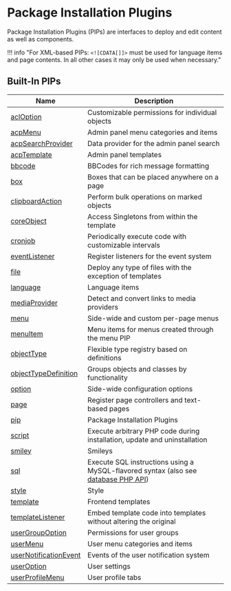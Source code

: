 # Package Installation Plugins

Package Installation Plugins (PIPs) are interfaces to deploy and edit content as well as components.

!!! info "For XML-based PIPs: `<![CDATA[]]>` must be used for language items and page contents. In all other cases it may only be used when necessary."

## Built-In PIPs

| Name | Description |
|------|-------------|
| [aclOption](pip/acl-option.md) | Customizable permissions for individual objects |
| [acpMenu](pip/acp-menu.md) | Admin panel menu categories and items |
| [acpSearchProvider](pip/acp-search-provider.md) | Data provider for the admin panel search |
| [acpTemplate](pip/acp-template.md) | Admin panel templates |
| [bbcode](pip/bbcode.md) | BBCodes for rich message formatting |
| [box](pip/box.md) | Boxes that can be placed anywhere on a page |
| [clipboardAction](pip/clipboard_action.md) | Perform bulk operations on marked objects |
| [coreObject](pip/core-object.md) | Access Singletons from within the template |
| [cronjob](pip/cronjob.md) | Periodically execute code with customizable intervals |
| [eventListener](pip/event-listener.md) | Register listeners for the event system |
| [file](pip/file.md) | Deploy any type of files with the exception of templates |
| [language](pip/language.md) | Language items |
| [mediaProvider](pip/media-provider.md) | Detect and convert links to media providers |
| [menu](pip/menu.md) | Side-wide and custom per-page menus |
| [menuItem](pip/menu-item.md) | Menu items for menus created through the menu PIP |
| [objectType](pip/object-type.md) | Flexible type registry based on definitions |
| [objectTypeDefinition](pip/object-type-definition.md) | Groups objects and classes by functionality |
| [option](pip/option.md) | Side-wide configuration options |
| [page](pip/page.md) | Register page controllers and text-based pages |
| [pip](pip/pip.md) | Package Installation Plugins |
| [script](pip/script.md) | Execute arbitrary PHP code during installation, update and uninstallation |
| [smiley](pip/smiley.md) | Smileys |
| [sql](pip/sql.md) | Execute SQL instructions using a MySQL-flavored syntax (also see [database PHP API](database-php-api.md)) |
| [style](pip/style.md) | Style |
| [template](pip/template.md) | Frontend templates |
| [templateListener](pip/template-listener.md) | Embed template code into templates without altering the original |
| [userGroupOption](pip/user-group-option.md) | Permissions for user groups |
| [userMenu](pip/user-menu.md) | User menu categories and items |
| [userNotificationEvent](pip/user-notification-event.md) | Events of the user notification system |
| [userOption](pip/user-option.md) | User settings |
| [userProfileMenu](pip/user-profile-menu.md) | User profile tabs |
